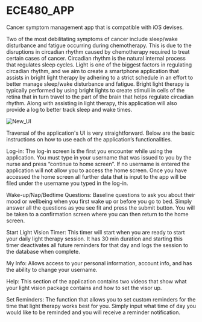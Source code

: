 # ECE480_APP
Cancer symptom management app that is compatible with iOS devises. 

Two of the most debilitating symptoms of cancer include sleep/wake disturbance and fatigue occurring during chemotherapy. This is due to the disruptions in circadian rhythm caused by chemotherapy required to treat certain cases of cancer. Circadian rhythm is the natural internal process that regulates sleep cycles. Light is one of the biggest factors in regulating circadian rhythm, and we aim to create a smartphone application that assists in bright light therapy by adhering to a strict schedule in an effort to better manage sleep/wake disturbance and fatigue. Bright light therapy is typically performed by using bright lights to create stimuli in cells of the retina that in turn travel to the part of the brain that helps regulate circadian rhythm. Along with assisting in light therapy, this application will also provide a log to better track sleep and wake times.

![New_UI](http://url/to/img.png)

Traversal of the application's UI is very straightforward. Below are the basic instructions on how to use each of the application’s functionalities. 

Log-in: The log-in screen is the first you encounter while using the application. You must type in your username that was issued to you by the nurse and press “continue to home screen”. If no username is entered the application will not allow you to access the home screen. Once you have accessed the home screen all further data that is input to the app will be filed under the username you typed in the log-in.

Wake-up/Nap/Bedtime Questions: Baseline questions to ask you about their mood or wellbeing when you first wake up or before you go to bed. Simply answer all the questions as you see fit and press the submit button. You will be taken to a confirmation screen where you can then return to the home screen.

Start Light Vision Timer: This timer will start when you are ready to start your daily light therapy session. It has 30 min duration and starting this timer deactivates all future reminders for that day and logs the session to the database when complete.

My Info: Allows access to your personal information, account info, and has the ability to change your username.

Help: This section of the application contains two videos that show what your light vision package contains and how to set the visor up.

Set Reminders: The function that allows you to set custom reminders for the time that light therapy works best for you. Simply input what time of day you would like to be reminded and you will receive a reminder notification.

